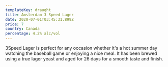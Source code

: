 ```yaml
---
templateKey: draught
title: Amsterdam 3 Speed Lager
date: 2020-07-01T03:45:31.899Z
price: 7
country: Canada
percentage: 4.2% alc/vol
---
```


3Speed Lager is perfect for any occasion whether it's a hot summer day watching the baseball game or enjoying a nice meal. It has been brewed using a true lager yeast and aged for 26 days for a smooth taste and finish.
